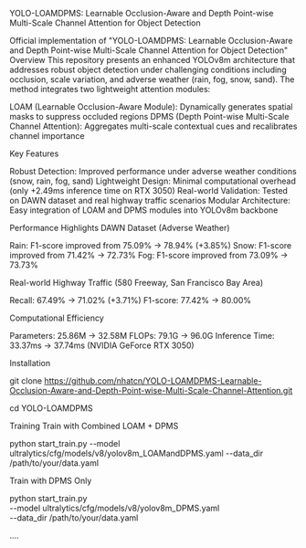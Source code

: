 YOLO-LOAMDPMS: Learnable Occlusion-Aware and Depth Point-wise Multi-Scale Channel Attention for Object Detection

Official implementation of "YOLO-LOAMDPMS: Learnable Occlusion-Aware and Depth Point-wise Multi-Scale Channel Attention for Object Detection"
Overview
This repository presents an enhanced YOLOv8m architecture that addresses robust object detection under challenging conditions including occlusion, scale variation, and adverse weather (rain, fog, snow, sand). The method integrates two lightweight attention modules:

LOAM (Learnable Occlusion-Aware Module): Dynamically generates spatial masks to suppress occluded regions
DPMS (Depth Point-wise Multi-Scale Channel Attention): Aggregates multi-scale contextual cues and recalibrates channel importance

Key Features

Robust Detection: Improved performance under adverse weather conditions (snow, rain, fog, sand)
Lightweight Design: Minimal computational overhead (only +2.49ms inference time on RTX 3050)
Real-world Validation: Tested on DAWN dataset and real highway traffic scenarios
Modular Architecture: Easy integration of LOAM and DPMS modules into YOLOv8m backbone

Performance Highlights
DAWN Dataset (Adverse Weather)

Rain: F1-score improved from 75.09% → 78.94% (+3.85%)
Snow: F1-score improved from 71.42% → 72.73%
Fog: F1-score improved from 73.09% → 73.73%

Real-world Highway Traffic (580 Freeway, San Francisco Bay Area)

Recall: 67.49% → 71.02% (+3.71%)
F1-score: 77.42% → 80.00%

Computational Efficiency

Parameters: 25.86M → 32.58M
FLOPs: 79.1G → 96.0G
Inference Time: 33.37ms → 37.74ms (NVIDIA GeForce RTX 3050)


Installation

git clone https://github.com/nhatcn/YOLO-LOAMDPMS-Learnable-Occlusion-Aware-and-Depth-Point-wise-Multi-Scale-Channel-Attention.git

cd YOLO-LOAMDPMS

Training
Train with Combined LOAM + DPMS

python start_train.py 
  --model ultralytics/cfg/models/v8/yolov8m_LOAMandDPMS.yaml 
  --data_dir /path/to/your/data.yaml

Train with DPMS Only

python start_train.py \
  --model ultralytics/cfg/models/v8/yolov8m_DPMS.yaml \
  --data_dir /path/to/your/data.yaml

....
